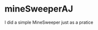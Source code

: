 # mineSweeperAJ

I did a simple MineSweeper just as a pratice
<image scr="http://i.imgur.com/YglaqUH.jpg"/>
